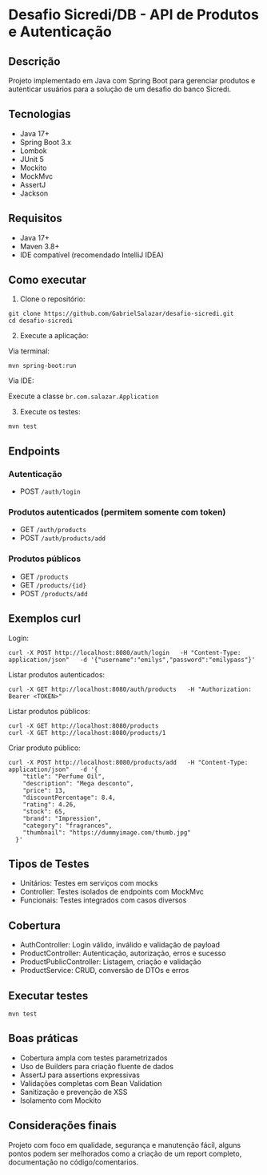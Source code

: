 
# Desafio Sicredi/DB - API de Produtos e Autenticação

## Descrição
Projeto implementado em Java com Spring Boot para gerenciar produtos e autenticar usuários para a solução de um desafio do banco Sicredi.

## Tecnologias
- Java 17+
- Spring Boot 3.x
- Lombok
- JUnit 5
- Mockito
- MockMvc
- AssertJ
- Jackson

## Requisitos
- Java 17+
- Maven 3.8+
- IDE compatível (recomendado IntelliJ IDEA)

## Como executar

1. Clone o repositório:

```
git clone https://github.com/GabrielSalazar/desafio-sicredi.git
cd desafio-sicredi
```

2. Execute a aplicação:

Via terminal:

```
mvn spring-boot:run
```

Via IDE:

Execute a classe `br.com.salazar.Application`

3. Execute os testes:

```
mvn test
```

## Endpoints

### Autenticação

- POST `/auth/login`

### Produtos autenticados (permitem somente com token)

- GET `/auth/products`
- POST `/auth/products/add`

### Produtos públicos

- GET `/products`
- GET `/products/{id}`
- POST `/products/add`

## Exemplos curl

Login:

```
curl -X POST http://localhost:8080/auth/login   -H "Content-Type: application/json"   -d '{"username":"emilys","password":"emilypass"}'
```

Listar produtos autenticados:

```
curl -X GET http://localhost:8080/auth/products   -H "Authorization: Bearer <TOKEN>"
```

Listar produtos públicos:

```
curl -X GET http://localhost:8080/products
curl -X GET http://localhost:8080/products/1
```

Criar produto público:

```
curl -X POST http://localhost:8080/products/add   -H "Content-Type: application/json"   -d '{
    "title": "Perfume Oil",
    "description": "Mega desconto",
    "price": 13,
    "discountPercentage": 8.4,
    "rating": 4.26,
    "stock": 65,
    "brand": "Impression",
    "category": "fragrances",
    "thumbnail": "https://dummyimage.com/thumb.jpg"
  }'
```

## Tipos de Testes

- Unitários: Testes em serviços com mocks
- Controller: Testes isolados de endpoints com MockMvc
- Funcionais: Testes integrados com casos diversos

## Cobertura

- AuthController: Login válido, inválido e validação de payload
- ProductController: Autenticação, autorização, erros e sucesso
- ProductPublicController: Listagem, criação e validação
- ProductService: CRUD, conversão de DTOs e erros

## Executar testes

```
mvn test
```

## Boas práticas

- Cobertura ampla com testes parametrizados
- Uso de Builders para criação fluente de dados
- AssertJ para assertions expressivas
- Validações completas com Bean Validation
- Sanitização e prevenção de XSS
- Isolamento com Mockito

## Considerações finais
Projeto com foco em qualidade, segurança e manutenção fácil, alguns pontos podem ser melhorados como  a criação de um report completo, documentação no código/comentarios.
